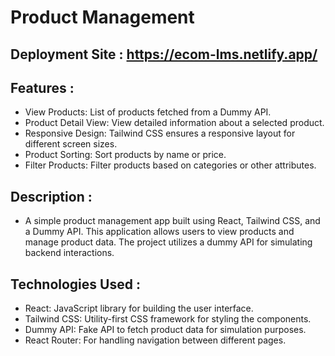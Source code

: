 # Product Management

## Deployment Site : https://ecom-lms.netlify.app/

## Features :

- View Products: List of products fetched from a Dummy API.
- Product Detail View: View detailed information about a selected product.
- Responsive Design: Tailwind CSS ensures a responsive layout for different screen sizes.
- Product Sorting: Sort products by name or price.
- Filter Products: Filter products based on categories or other attributes.

## Description :

- A simple product management app built using React, Tailwind CSS, and a Dummy API. This application allows users to view products and manage product data. The project utilizes a dummy API for simulating backend interactions.

## Technologies Used :

- React: JavaScript library for building the user interface.
- Tailwind CSS: Utility-first CSS framework for styling the components.
- Dummy API: Fake API to fetch product data for simulation purposes.
- React Router: For handling navigation between different pages.
